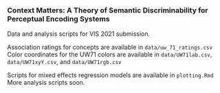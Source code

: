 ### Context Matters: A Theory of Semantic Discriminability for Perceptual Encoding Systems

Data and analysis scripts for VIS 2021 submission.

Association ratings for concepts are available in `data/uw_71_ratings.csv`
Color coordinates for the UW71 colors are available in `data/UW71lab.csv`, `data/UW71xyY.csv`, and `data/UW71rgb.csv`

Scripts for mixed effects regression models are available in `plotting.Rmd`
More analysis scripts soon.


